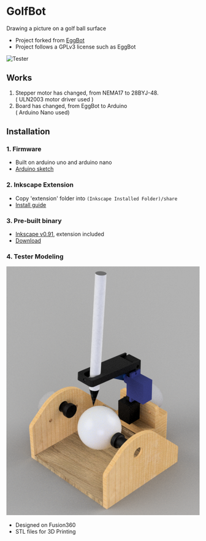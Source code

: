 # GolfBot
Drawing a picture on a golf ball surface

* Project forked from [EggBot](https://github.com/evil-mad/EggBot)
* Project follows a GPLv3 license such as EggBot

![Tester](images/GolfBot_Run.gif)

## Works

1. Stepper motor has changed, from NEMA17 to 28BYJ-48.<br/>
   ( ULN2003 motor driver used )
2. Board has changed, from EggBot to Arduino <br/>
   ( Arduino Nano used)

## Installation

### 1. Firmware

- Built on arduino uno and arduino nano
- [Arduino sketch](https://www.arduino.cc/en/Main/Software)

### 2. Inkscape Extension

- Copy 'extension' folder into ```(Inkscape Installed Folder)/share```
- [Install guide](http://wiki.evilmadscientist.com/Installing_software)

### 3. Pre-built binary
- [Inkscape v0.91](https://inkscape.org/en/release/0.91/platforms/), extension included
- [Download](https://www.dropbox.com/s/5mejzrqb0vqasps/Inkscape_v0.91%2BExtension.zip?dl=1)

### 4. Tester Modeling

![Tester](images/GolfBot.png)

- Designed on Fusion360
- STL files for 3D Printing